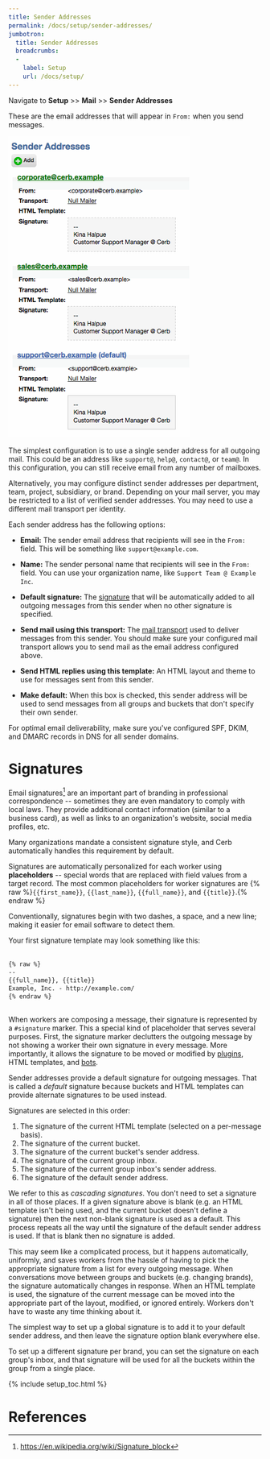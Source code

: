 ```yaml
---
title: Sender Addresses
permalink: /docs/setup/sender-addresses/
jumbotron:
  title: Sender Addresses
  breadcrumbs:
  - 
    label: Setup
    url: /docs/setup/
---
```


Navigate to **Setup** >> **Mail** >> **Sender Addresses**

These are the email addresses that will appear in `From:` when you send messages.

<div class="cerb-screenshot">
<img src="/assets/images/docs/setup/sender_addresses.png" class="screenshot">
</div>

The simplest configuration is to use a single sender address for all outgoing mail. This could be an address like `support@`, `help@`, `contact@`, or `team@`. In this configuration, you can still receive email from any number of mailboxes.

Alternatively, you may configure distinct sender addresses per department, team, project, subsidiary, or brand. Depending on your mail server, you may be restricted to a list of verified sender addresses. You may need to use a different mail transport per identity.

Each sender address has the following options:

- **Email:** The sender email address that recipients will see in the `From:` field. This will be something like `support@example.com`.

- **Name:** The sender personal name that recipients will see in the `From:` field. You can use your organization name, like `Support Team @ Example Inc`.

- **Default signature:** The [signature](#signatures) that will be automatically added to all outgoing messages from this sender when no other signature is specified.

- **Send mail using this transport:** The [mail transport](/docs/setup/mail-transports) used to deliver messages from this sender.  You should make sure your configured mail transport allows you to send mail as the email address configured above.

- **Send HTML replies using this template:** An HTML layout and theme to use for messages sent from this sender.

- **Make default:** When this box is checked, this sender address will be used to send messages from all groups and buckets that don't specify their own sender.

For optimal email deliverability, make sure you've configured SPF, DKIM, and DMARC records in DNS for all sender domains.

# Signatures

Email signatures[^signatures] are an important part of branding in professional correspondence -- sometimes they are even mandatory to comply with local laws. They provide additional contact information (similar to a business card), as well as links to an organization's website, social media profiles, etc.

Many organizations mandate a consistent signature style, and Cerb automatically handles this requirement by default.

Signatures are automatically personalized for each worker using **placeholders** -- special words that are replaced with field values from a target record.  The most common placeholders for worker signatures are {% raw %}`{{first_name}}`, `{{last_name}}`, `{{full_name}}`, and `{{title}}`.{% endraw %}

Conventionally, signatures begin with two dashes, a space, and a new line; making it easier for email software to detect them.

Your first signature template may look something like this:

<pre>
<code class="language-twig">
{% raw %}
-- 
{{full_name}}, {{title}}
Example, Inc. - http://example.com/
{% endraw %}
</code>
</pre>

When workers are composing a message, their signature is represented by a `#signature` marker. This a special kind of placeholder that serves several purposes.  First, the signature marker declutters the outgoing message by not showing a worker their own signature in every message.  More importantly, it allows the signature to be moved or modified by [plugins](/docs/plugins/), HTML templates, and [bots](/docs/bots/).

Sender addresses provide a default signature for outgoing messages.  That is called a _default_ signature because buckets and HTML templates can provide alternate signatures to be used instead.

Signatures are selected in this order:

1. The signature of the current HTML template (selected on a per-message basis).
1. The signature of the current bucket.
1. The signature of the current bucket's sender address.
1. The signature of the current group inbox.
1. The signature of the current group inbox's sender address.
1. The signature of the default sender address. 

We refer to this as _cascading signatures_.  You don't need to set a signature in all of those places.  If a given signature above is blank (e.g. an HTML template isn't being used, and the current bucket doesn't define a signature) then the next non-blank signature is used as a default.  This process repeats all the way until the signature of the default sender address is used.  If that is blank then no signature is added.

This may seem like a complicated process, but it happens automatically, uniformly, and saves workers from the hassle of having to pick the appropriate signature from a list for every outgoing message.  When conversations move between groups and buckets (e.g. changing brands), the signature automatically changes in response.  When an HTML template is used, the signature of the current message can be moved into the appropriate part of the layout, modified, or ignored entirely. Workers don't have to waste any time thinking about it.

The simplest way to set up a global signature is to add it to your default sender address, and then leave the signature option blank everywhere else.

To set up a different signature per brand, you can set the signature on each group's inbox, and that signature will be used for all the buckets within the group from a single place.

{% include setup_toc.html %}

# References

[^rbl-check]: <http://www.anti-abuse.org/multi-rbl-check/>

[^signatures]: <https://en.wikipedia.org/wiki/Signature_block>
